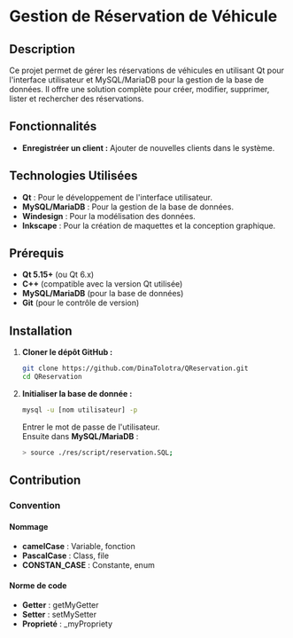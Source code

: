 # Gestion de Réservation de Véhicule

## Description

Ce projet permet de gérer les réservations de véhicules en utilisant Qt pour l'interface utilisateur et MySQL/MariaDB pour la gestion de la base de données. Il offre une solution complète pour créer, modifier, supprimer, lister et rechercher des réservations.

## Fonctionnalités

- **Enregistréer un client :** Ajouter de nouvelles clients dans le système.

## Technologies Utilisées

- **Qt** : Pour le développement de l'interface utilisateur.
- **MySQL/MariaDB** : Pour la gestion de la base de données.
- **Windesign** : Pour la modélisation des données.
- **Inkscape** : Pour la création de maquettes et la conception graphique.

## Prérequis

- **Qt 5.15+** (ou Qt 6.x)
- **C++** (compatible avec la version Qt utilisée)
- **MySQL/MariaDB** (pour la base de données)
- **Git** (pour le contrôle de version)

## Installation

1. **Cloner le dépôt GitHub :**
    ```bash
   git clone https://github.com/DinaTolotra/QReservation.git
   cd QReservation
   ```

2. **Initialiser la base de donnée :**
    ```bash
    mysql -u [nom utilisateur] -p
    ```
    Entrer le mot de passe de l'utilisateur.  
    Ensuite dans **MySQL/MariaDB** :
    ```bash
    > source ./res/script/reservation.SQL;
    ```

## Contribution

### Convention

#### Nommage

- **camelCase** : Variable, fonction
- **PascalCase** : Class, file
- **CONSTAN_CASE** : Constante, enum


#### Norme de code

- **Getter** : getMyGetter
- **Setter** : setMySetter
- **Proprieté** : _myPropriety
